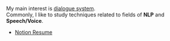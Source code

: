 My main interest is [dialogue system](https://en.wikipedia.org/wiki/Dialogue_system).  
Commonly, I like to study techniques related to fields of **NLP** and **Speech/Voice**.  
- [Notion Resume](https://information.notion.site/592dccee2f9a4b229537497b87975c4a)
